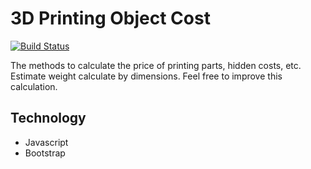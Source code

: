 # 3D Printing Object Cost

[![Build Status](https://travis-ci.org/joemccann/dillinger.svg?branch=master)](#)


The methods to calculate the price of printing parts, hidden costs, etc. Estimate weight calculate by dimensions. Feel free to improve this calculation.

## Technology
- Javascript
- Bootstrap






